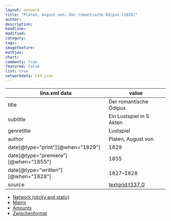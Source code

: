 ```yaml
---
layout: network
title: "Platen, August von: Der romantische Ödipus (1828)"
author:
description:
headline:
modified:
category:
tags:
imagefeature: 
mathjax: 
chart: 
comments: true
featured: false
list: true
networkdata: 143.json
---
```

lina.xml data  | value
------------- | -------------
title|Der romantische Ödipus
subtitle|Ein Lustspiel in 5 Akten
genretitle|Lustspiel
author|Platen, August von
date[@type="print"][@when="1829"]|1829
date[@type="premiere"][@when="1855"]|1855
date[@type="written"][@when="1828"]|1827–1828
source|[textgrid:t337.0](https://textgridlab.org/1.0/tgcrud-public/rest/textgrid:t337.0/data)



* [Network (sticky and static)](/network143)
* [Matrix](/matrix143)
* [Amounts](/amount143)
* [Zwischenformat](/lina143 )
